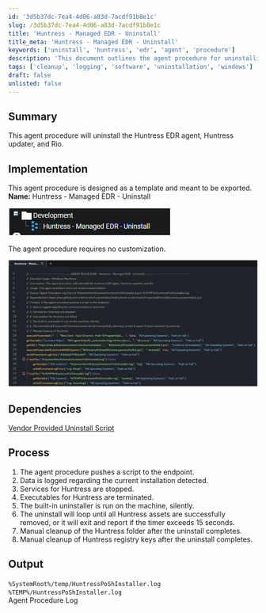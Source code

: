 ```yaml
---
id: '3d5b37dc-7ea4-4d06-a83d-7acdf91b8e1c'
slug: /3d5b37dc-7ea4-4d06-a83d-7acdf91b8e1c
title: 'Huntress - Managed EDR - Uninstall'
title_meta: 'Huntress - Managed EDR - Uninstall'
keywords: ['uninstall', 'huntress', 'edr', 'agent', 'procedure']
description: 'This document outlines the agent procedure for uninstalling the Huntress EDR agent, updater, and related components. It provides a detailed implementation guide, including dependencies, process steps, and output log locations for successful uninstallation.'
tags: ['cleanup', 'logging', 'software', 'uninstallation', 'windows']
draft: false
unlisted: false
---
```


## Summary

This agent procedure will uninstall the Huntress EDR agent, Huntress updater, and Rio.

## Implementation

This agent procedure is designed as a template and meant to be exported.  
**Name:** Huntress - Managed EDR - Uninstall  

![Image](../../../static/img/Huntress---Managed-EDR---Uninstall/image_1.png)  

The agent procedure requires no customization.  

![Image](../../../static/img/Huntress---Managed-EDR---Uninstall/image_2.png)  

## Dependencies

[Vendor Provided Uninstall Script](https://raw.githubusercontent.com/huntresslabs/deployment-scripts/main/Powershell/InstallHuntress.powershellv2.ps1)

## Process

1. The agent procedure pushes a script to the endpoint.
2. Data is logged regarding the current installation detected.
3. Services for Huntress are stopped.
4. Executables for Huntress are terminated.
5. The built-in uninstaller is run on the machine, silently.
6. The uninstall will loop until all Huntress assets are successfully removed, or it will exit and report if the timer exceeds 15 seconds.
7. Manual cleanup of the Huntress folder after the uninstall completes.
8. Manual cleanup of Huntress registry keys after the uninstall completes.

## Output

`%SystemRoot%/temp/HuntressPoShInstaller.log`  
`%TEMP%/HuntressPoShInstaller.log`  
Agent Procedure Log


